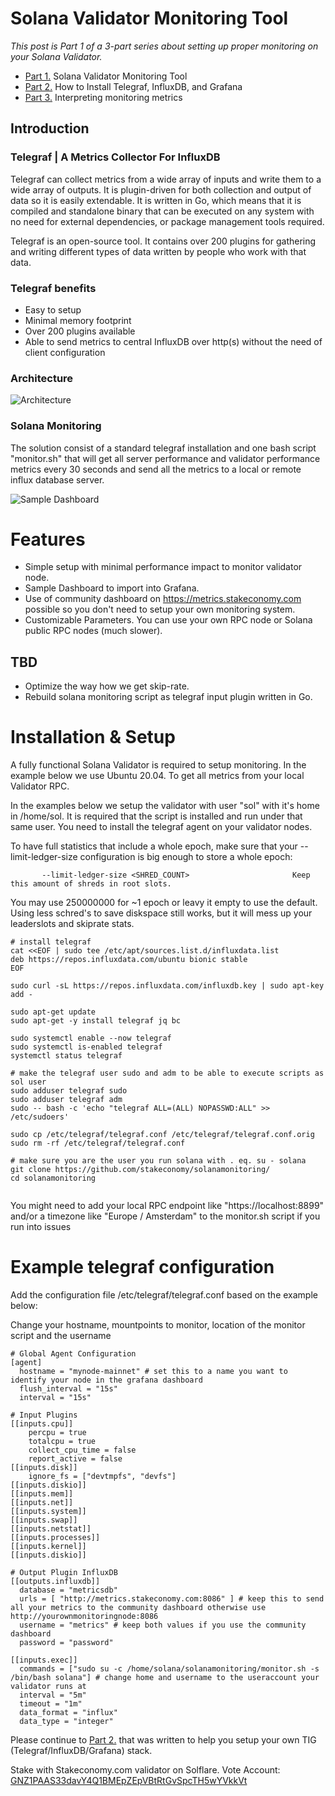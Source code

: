 # Solana Validator Monitoring Tool

*This post is Part 1 of a 3-part series about setting up proper monitoring on your Solana Validator.*

* [Part 1.](https://github.com/stakeconomy/solanamonitoring/blob/main/README.md) Solana Validator Monitoring Tool
* [Part 2.](https://github.com/stakeconomy/solanamonitoring/blob/main/How%20to%20Install%20TIG%20Stack.md) How to Install Telegraf, InfluxDB, and Grafana
* [Part 3.](https://github.com/stakeconomy/solanamonitoring/blob/main/Guidelines%20interpreting%20metrics.md) Interpreting monitoring metrics

## Introduction

### Telegraf | A Metrics Collector For InfluxDB

Telegraf can collect metrics from a wide array of inputs and write them to a wide array of outputs. It is plugin-driven for both collection and output of data so it is easily extendable. It is written in Go, which means that it is compiled and standalone binary that can be executed on any system with no need for external dependencies, or package management tools required.

Telegraf is an open-source tool. It contains over 200 plugins for gathering and writing different types of data written by people who work with that data.

### Telegraf benefits
- Easy to setup
- Minimal memory footprint
- Over 200 plugins available
- Able to send metrics to central InfluxDB over http(s) without the need of client configuration

### Architecture

![Architecture](https://i.imgur.com/xmbND94.png)

### Solana Monitoring
The solution consist of a standard telegraf installation and one bash script "monitor.sh" that will get all server performance and validator performance metrics every 30 seconds and send all the metrics to a local or remote influx database server.

![Sample Dashboard](https://i.imgur.com/2CB2F1o.png)

# Features
* Simple setup with minimal performance impact to monitor validator node.
* Sample Dashboard to import into Grafana.
* Use of community dashboard on https://metrics.stakeconomy.com possible so you don't need to setup your own monitoring system.
* Customizable Parameters. You can use your own RPC node or Solana public RPC nodes (much slower).

TBD
------
* Optimize the way how we get skip-rate. 
* Rebuild solana monitoring script as telegraf input plugin written in Go.

# Installation & Setup

A fully functional Solana Validator is required to setup monitoring. In the example below we use Ubuntu 20.04.
To get all metrics from your local Validator RPC.

In the examples below we setup the validator with user "sol" with it's home in /home/sol. It is required that the script is installed and run under that same user.
You need to install the telegraf agent on your validator nodes. 

To have full statistics that include a whole epoch, make sure that your --limit-ledger-size configuration is big enough to store a whole epoch:

```       --limit-ledger-size <SHRED_COUNT>                       Keep this amount of shreds in root slots.```

You may use 250000000 for ~1 epoch or leavy it empty to use the default. 
Using less schred's to save diskspace still works, but it will mess up your leaderslots and skiprate stats.

```
# install telegraf
cat <<EOF | sudo tee /etc/apt/sources.list.d/influxdata.list
deb https://repos.influxdata.com/ubuntu bionic stable
EOF

sudo curl -sL https://repos.influxdata.com/influxdb.key | sudo apt-key add -

sudo apt-get update
sudo apt-get -y install telegraf jq bc

sudo systemctl enable --now telegraf
sudo systemctl is-enabled telegraf
systemctl status telegraf

# make the telegraf user sudo and adm to be able to execute scripts as sol user
sudo adduser telegraf sudo
sudo adduser telegraf adm
sudo -- bash -c 'echo "telegraf ALL=(ALL) NOPASSWD:ALL" >> /etc/sudoers'

sudo cp /etc/telegraf/telegraf.conf /etc/telegraf/telegraf.conf.orig
sudo rm -rf /etc/telegraf/telegraf.conf

# make sure you are the user you run solana with . eq. su - solana
git clone https://github.com/stakeconomy/solanamonitoring/
cd solanamonitoring


```
You might need to add your local RPC endpoint like "https://localhost:8899" and/or a timezone like "Europe / Amsterdam" to the monitor.sh script if you run into issues


# Example telegraf configuration
Add the configuration file /etc/telegraf/telegraf.conf based on the example below:

Change your hostname, mountpoints to monitor, location of the monitor script and the username

```
# Global Agent Configuration
[agent]
  hostname = "mynode-mainnet" # set this to a name you want to identify your node in the grafana dashboard
  flush_interval = "15s"
  interval = "15s"

# Input Plugins
[[inputs.cpu]]
    percpu = true
    totalcpu = true
    collect_cpu_time = false
    report_active = false
[[inputs.disk]]
    ignore_fs = ["devtmpfs", "devfs"]
[[inputs.diskio]]
[[inputs.mem]]
[[inputs.net]]
[[inputs.system]]
[[inputs.swap]]
[[inputs.netstat]]
[[inputs.processes]]
[[inputs.kernel]]
[[inputs.diskio]]

# Output Plugin InfluxDB
[[outputs.influxdb]]
  database = "metricsdb"
  urls = [ "http://metrics.stakeconomy.com:8086" ] # keep this to send all your metrics to the community dashboard otherwise use http://yourownmonitoringnode:8086
  username = "metrics" # keep both values if you use the community dashboard
  password = "password"

[[inputs.exec]]
  commands = ["sudo su -c /home/solana/solanamonitoring/monitor.sh -s /bin/bash solana"] # change home and username to the useraccount your validator runs at
  interval = "5m"
  timeout = "1m"
  data_format = "influx"
  data_type = "integer"
```


Please continue to [Part 2.](https://github.com/stakeconomy/solanamonitoring/blob/main/How%20to%20Install%20TIG%20Stack.md) that was written to help you setup your own TIG (Telegraf/InfluxDB/Grafana) stack.

Stake with Stakeconomy.com validator on Solflare.
Vote Account: [GNZ1PAAS33davY4Q1BMEpZEpVBtRtGvSpcTH5wYVkkVt](https://solanabeach.io/validator/GNZ1PAAS33davY4Q1BMEpZEpVBtRtGvSpcTH5wYVkkVt)
